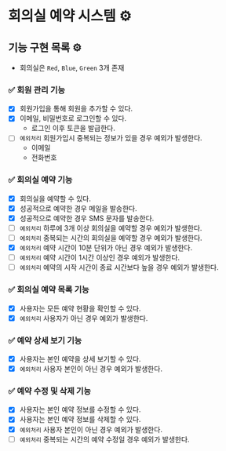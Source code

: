 # 회의실 예약 시스템 ⚙️

## 기능 구현 목록 ⚙️

- 회의실은 `Red`, `Blue`, `Green` 3개 존재

### ✅ 회원 관리 기능

- [x] 회원가입을 통해 회원을 추가할 수 있다.
- [x] 이메일, 비밀번호로 로그인할 수 있다.
    - 로그인 이후 토큰을 발급한다.
- [ ] `예외처리` 회원가입시 중복되는 정보가 있을 경우 예외가 발생한다.
    - 이메일
    - 전화번호

### ✅ 회의실 예약 기능

- [x] 회의실을 예약할 수 있다.
- [x] 성공적으로 예약한 경우 메일을 발송한다.
- [x] 성공적으로 예약한 경우 SMS 문자를 발송한다.
- [ ] `예외처리` 하루에 3개 이상 회의실을 예약할 경우 예외가 발생한다.
- [ ] `예외처리` 중복되는 시간의 회의실을 예약할 경우 예외가 발생한다.
- [x] `예외처리` 예약 시간이 10분 단위가 아닌 경우 예외가 발생한다.
- [ ] `예외처리` 예약 시간이 1시간 이상인 경우 예외가 발생한다.
- [ ] `예외처리` 예약의 시작 시간이 종료 시간보다 높을 경우 예외가 발생한다.

### ✅ 회의실 예약 목록 기능

- [x] 사용자는 모든 예약 현황을 확인할 수 있다.
- [x] `예외처리` 사용자가 아닌 경우 예외가 발생한다.

### ✅ 예약 상세 보기 기능

- [x] 사용자는 본인 예약을 상세 보기할 수 있다.
- [x] `예외처리` 사용자 본인이 아닌 경우 예외가 발생한다.

### ✅ 예약 수정 및 삭제 기능

- [x] 사용자는 본인 예약 정보를 수정할 수 있다.
- [x] 사용자는 본인 예약 정보를 삭제할 수 있다.
- [x] `예외처리` 사용자 본인이 아닌 경우 예외가 발생한다.
- [ ] `예외처리` 중복되는 시간의 예약 수정일 경우 예외가 발생한다.
